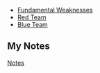 - [Fundamental Weaknesses](fundamental-weaknesses.md)
- [Red Team](red-team.md)
- [Blue Team](blue-team.md)
## My Notes
[Notes](mynotes/attack-and-defence-techniques-notes.md)
